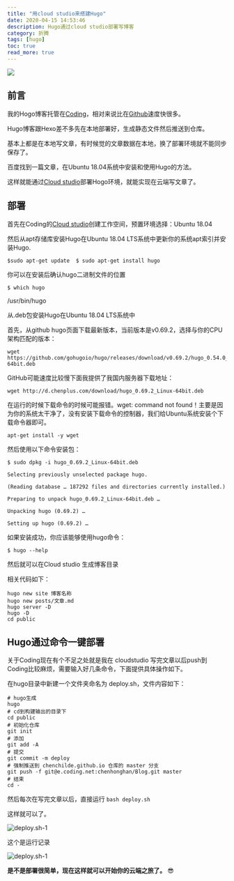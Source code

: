 ```yaml
---
title: "用cloud studio来搭建Hugo"
date: 2020-04-15 14:53:46
description: Hugo通过cloud studio部署写博客
category: 折腾
tags: [hugo]
toc: true
read_more: true
---
```

![](/images/code.jpg)

## 前言

我的Hogo博客托管在[Coding](https://coding.net)，相对来说比在[Github](https://github.com)速度快很多。

Hugo博客跟Hexo差不多先在本地部署好，生成静态文件然后推送到仓库。

基本上都是在本地写文章，有时候觉的文章数据在本地，换了部署环境就不能同步保存了。

百度找到一篇文章，在Ubuntu 18.04系统中安装和使用Hugo的方法。

这样就能通过[Cloud studio](http://cloudstudio.net)部署Hogo环境，就能实现在云端写文章了。
<!--more-->
## 部署

首先在Coding的[Cloud studio](http://cloudstudio.net)创建工作空间，预置环境选择：Ubuntu 18.04

然后从apt存储库安装Hugo在Ubuntu 18.04 LTS系统中更新你的系统apt索引并安装Hugo.

`
$sudo apt-get update 
$ sudo apt-get install hugo
`

你可以在安装后确认hugo二进制文件的位置

`
$ which hugo
`

/usr/bin/hugo

从.deb包安装Hugo在Ubuntu 18.04 LTS系统中

首先，从github hugo页面下载最新版本，当前版本是v0.69.2，选择与你的CPU架构匹配的版本：


```
wget https://github.com/gohugoio/hugo/releases/download/v0.69.2/hugo_0.54.0_Linux-64bit.deb

```
GitHub可能速度比较慢下面我提供了我国内服务器下载地址：
```
wget http://d.chenplus.com/download/hugo_0.69.2_Linux-64bit.deb
```

在运行的时候下载命令的时候可能报错。wget: command not found！主要是因为你的系统太干净了，没有安装下载命令的控制器，我们给Ubuntu系统安装个下载命令器即可。

`
apt-get install -y wget
`

然后使用以下命令安装包：

``` 
$ sudo dpkg -i hugo_0.69.2_Linux-64bit.deb

Selecting previously unselected package hugo.

(Reading database … 187292 files and directories currently installed.)

Preparing to unpack hugo_0.69.2_Linux-64bit.deb …

Unpacking hugo (0.69.2) …

Setting up hugo (0.69.2) …
```

如果安装成功，你应该能够使用hugo命令：

`
$ hugo --help
`

然后就可以在Cloud studio 生成博客目录

相关代码如下：

```
hugo new site 博客名称
hugo new posts/文章.md
hugo server -D
hugo -D
cd public
```
## Hugo通过命令一键部署

关于Coding现在有个不足之处就是我在 cloudstudio 写完文章以后push到Coding比较麻烦，需要输入好几条命令，下面提供具体操作如下。

在hugo目录中新建一个文件夹命名为 deploy.sh，文件内容如下：
```
# hugo生成
hugo
# cd到构建输出的目录下
cd public
# 初始化仓库
git init
# 添加
git add -A
# 提交
git commit -m deploy
# 强制推送到 chenchilde.github.io 仓库的 master 分支
git push -f git@e.coding.net:chenhonghan/Blog.git master
# 结束
cd -
```

然后每次在写完文章以后，直接运行 `bash deploy.sh`

这样就可以了。

![deploy.sh-1](/images/Cs1.png)

这个是运行记录

![deploy.sh-1](/images/Cs2.png)

**是不是部署很简单，现在这样就可以开始你的云端之旅了。**  😎

